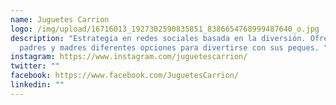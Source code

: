 ```yaml
---
name: Juguetes Carrion
logo: /img/upload/16716013_1927302590835851_8386654768999487640_o.jpg
description: "Estrategia en redes sociales basada en la diversión. Ofrecemos a
  padres y madres diferentes opciones para divertirse con sus peques. "
instagram: https://www.instagram.com/juguetescarrion/
twitter: ""
facebook: https://www.facebook.com/JuguetesCarrion/
linkedin: ""
---
```

